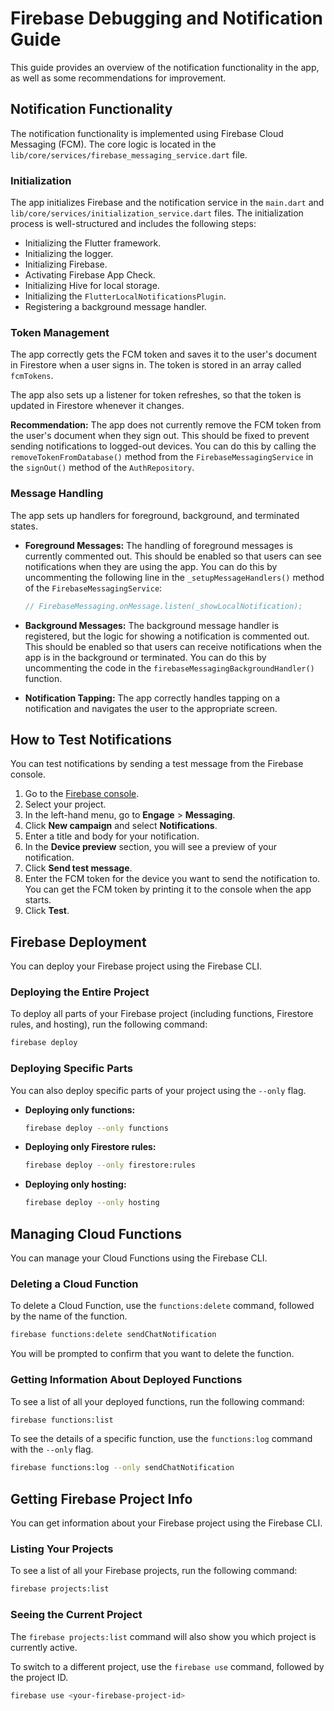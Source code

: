 # Firebase Debugging and Notification Guide

This guide provides an overview of the notification functionality in the app, as well as some recommendations for improvement.

## Notification Functionality

The notification functionality is implemented using Firebase Cloud Messaging (FCM). The core logic is located in the `lib/core/services/firebase_messaging_service.dart` file.

### Initialization

The app initializes Firebase and the notification service in the `main.dart` and `lib/core/services/initialization_service.dart` files. The initialization process is well-structured and includes the following steps:

*   Initializing the Flutter framework.
*   Initializing the logger.
*   Initializing Firebase.
*   Activating Firebase App Check.
*   Initializing Hive for local storage.
*   Initializing the `FlutterLocalNotificationsPlugin`.
*   Registering a background message handler.

### Token Management

The app correctly gets the FCM token and saves it to the user's document in Firestore when a user signs in. The token is stored in an array called `fcmTokens`.

The app also sets up a listener for token refreshes, so that the token is updated in Firestore whenever it changes.

**Recommendation:** The app does not currently remove the FCM token from the user's document when they sign out. This should be fixed to prevent sending notifications to logged-out devices. You can do this by calling the `removeTokenFromDatabase()` method from the `FirebaseMessagingService` in the `signOut()` method of the `AuthRepository`.

### Message Handling

The app sets up handlers for foreground, background, and terminated states.

*   **Foreground Messages:** The handling of foreground messages is currently commented out. This should be enabled so that users can see notifications when they are using the app. You can do this by uncommenting the following line in the `_setupMessageHandlers()` method of the `FirebaseMessagingService`:

    ```dart
    // FirebaseMessaging.onMessage.listen(_showLocalNotification);
    ```

*   **Background Messages:** The background message handler is registered, but the logic for showing a notification is commented out. This should be enabled so that users can receive notifications when the app is in the background or terminated. You can do this by uncommenting the code in the `firebaseMessagingBackgroundHandler()` function.

*   **Notification Tapping:** The app correctly handles tapping on a notification and navigates the user to the appropriate screen.

## How to Test Notifications

You can test notifications by sending a test message from the Firebase console.

1.  Go to the [Firebase console](https://console.firebase.google.com/).
2.  Select your project.
3.  In the left-hand menu, go to **Engage** > **Messaging**.
4.  Click **New campaign** and select **Notifications**.
5.  Enter a title and body for your notification.
6.  In the **Device preview** section, you will see a preview of your notification.
7.  Click **Send test message**.
8.  Enter the FCM token for the device you want to send the notification to. You can get the FCM token by printing it to the console when the app starts.
9.  Click **Test**.

## Firebase Deployment

You can deploy your Firebase project using the Firebase CLI.

### Deploying the Entire Project

To deploy all parts of your Firebase project (including functions, Firestore rules, and hosting), run the following command:

```bash
firebase deploy
```

### Deploying Specific Parts

You can also deploy specific parts of your project using the `--only` flag.

*   **Deploying only functions:**

    ```bash
    firebase deploy --only functions
    ```

*   **Deploying only Firestore rules:**

    ```bash
    firebase deploy --only firestore:rules
    ```

*   **Deploying only hosting:**

    ```bash
    firebase deploy --only hosting
    ```

## Managing Cloud Functions

You can manage your Cloud Functions using the Firebase CLI.

### Deleting a Cloud Function

To delete a Cloud Function, use the `functions:delete` command, followed by the name of the function.

```bash
firebase functions:delete sendChatNotification
```

You will be prompted to confirm that you want to delete the function.

### Getting Information About Deployed Functions

To see a list of all your deployed functions, run the following command:

```bash
firebase functions:list
```

To see the details of a specific function, use the `functions:log` command with the `--only` flag.

```bash
firebase functions:log --only sendChatNotification
```

## Getting Firebase Project Info

You can get information about your Firebase project using the Firebase CLI.

### Listing Your Projects

To see a list of all your Firebase projects, run the following command:

```bash
firebase projects:list
```

### Seeing the Current Project

The `firebase projects:list` command will also show you which project is currently active.

To switch to a different project, use the `firebase use` command, followed by the project ID.

```bash
firebase use <your-firebase-project-id>
```